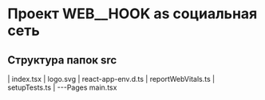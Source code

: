 # Проект WEB\_\_HOOK as социальная сеть

## Структура папок src

|   index.tsx
|   logo.svg
|   react-app-env.d.ts
|   reportWebVitals.ts
|   setupTests.ts
|
\---Pages
        main.tsx
